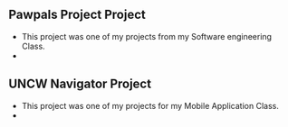 ## Pawpals Project Project
  * This project was one of my projects from my Software engineering Class.
  * 
  
## UNCW Navigator Project
  * This project was one of my projects for my Mobile Application Class.
  * 
